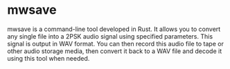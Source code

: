 # mwsave

mwsave is a command-line tool developed in Rust. It allows you to convert any single file into a 2PSK audio signal using specified parameters. This signal is output in WAV format. You can then record this audio file to tape or other audio storage media, then convert it back to a WAV file and decode it using this tool when needed.